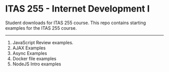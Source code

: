# ITAS 255 - Internet Development I
Student downloads for ITAS 255 course. This repo contains starting examples for the ITAS 255 course.
___
1. JavaScript Review examples.
2. AJAX Examples
3. Async Examples
4. Docker file examples
5. NodeJS Intro examples

